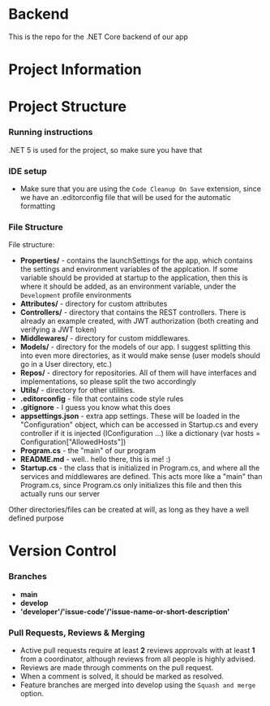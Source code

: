 # Backend

This is the repo for the .NET Core backend of our app

# Project Information

# Project Structure

### Running instructions

.NET 5 is used for the project, so make sure you have that

### IDE setup

- Make sure that you are using the `Code Cleanup On Save` extension, since we have an .editorconfig file that will be used for the automatic formatting

### File Structure

File structure:

- **Properties/** - contains the launchSettings for the app, which contains the settings and environment variables of the applcation.
	If some variable should be provided at startup to the application,
	then this is where it should be added, as an environment variable, under the `Development` profile environments
- **Attributes/** - directory for custom attributes
- **Controllers/** - directory that contains the REST controllers. There is already an example created, with JWT authorization (both creating and verifying a JWT token)
- **Middlewares/** - directory for custom middlewares.
- **Models/** - directory for the models of our app. I suggest splitting this into even more directories, as it would make sense (user models should go in a User directory, etc.)
- **Repos/** - directory for repositories. All of them will have interfaces and implementations, so please split the two accordingly
- **Utils/** - directory for other utilities.
- **.editorconfig** - file that contains code style rules
- **.gitignore** - I guess you know what this does
- **appsettings.json** - extra app settings. These will be loaded in the "Configuration" object, which can be accessed in Startup.cs and 
	every controller if it is injected (IConfiguration ...) like a dictionary (var hosts = Configuration["AllowedHosts"])
- **Program.cs** - the "main" of our program
- **README.md** - well.. hello there, this is me! :)
- **Startup.cs** - the class that is initialized in Program.cs, and where all the services and middlewares are defined. 
	This acts more like a "main" than Program.cs, since Program.cs only initializes this file and then this actually runs our server


Other directories/files can be created at will, as long as they have a well defined purpose

# Version Control

### Branches

- **main**
- **develop**
- **'developer'/'issue-code'/'issue-name-or-short-description'**

### Pull Requests, Reviews & Merging

- Active pull requests require at least **2** reviews approvals with at least **1** from a coordinator, although reviews
  from all people is highly advised.
- Reviews are made through comments on the pull request.
- When a comment is solved, it should be marked as resolved.
- Feature branches are merged into develop using the `Squash and merge` option.